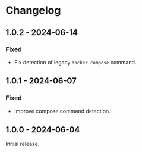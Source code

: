 # Changelog


## 1.0.2 - 2024-06-14
### Fixed
* Fix detection of legacy `docker-compose` command.

## 1.0.1 - 2024-06-07
### Fixed
* Improve compose command detection.

## 1.0.0 - 2024-06-04

Initial release.
